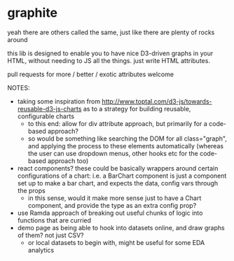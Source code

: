 # graphite
yeah there are others called the same, just like there are plenty of rocks around

this lib is designed to enable you to have nice D3-driven graphs in your HTML, without needing to JS all the things.
just write HTML attributes.

pull requests for more / better / exotic attributes welcome

NOTES:
- taking some inspiration from http://www.toptal.com/d3-js/towards-reusable-d3-js-charts as to a strategy for building reusable, configurable charts
  - to this end: allow for div attribute approach, but primarily for a code-based approach?
  - so would be something like searching the DOM for all class="graph", and applying the process to these elements automatically (whereas the user can use dropdown menus, other hooks etc for the code-based approach too)
- react components? these could be basically wrappers around certain configurations of a chart: i.e. a BarChart component is just a component set up to make a bar chart, and expects the data, config vars through the props
  - in this sense, would it make more sense just to have a Chart component, and provide the type as an extra config prop?
- use Ramda approach of breaking out useful chunks of logic into functions that are curried
- demo page as being able to hook into datasets online, and draw graphs of them? not just CSV?
  - or local datasets to begin with, might be useful for some EDA analytics
